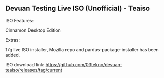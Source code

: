 ## Devuan Testing Live ISO (Unofficial) - Teaiso 
ISO Features:

Cinnamon Desktop Edition 

Extras:

17g live ISO installer, Mozilla repo and pardus-package-installer has been added.

ISO download link: 
https://github.com/03tekno/devuan-teaiso/releases/tag/current

